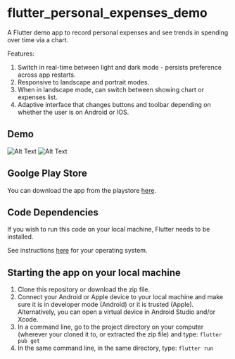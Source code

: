 # flutter_personal_expenses_demo

A Flutter demo app to record personal expenses and see trends in spending over time via a chart.

Features:
1. Switch in real-time between light and dark mode - persists preference across app restarts.
2. Responsive to landscape and portrait modes.
3. When in landscape mode, can switch between showing chart or expenses list.
4. Adaptive interface that changes buttons and toolbar depending on whether the user is on Android or IOS.

## Demo

![Alt Text](https://firebasestorage.googleapis.com/v0/b/portfolio-ba483.appspot.com/o/expenses_portrait.gif?alt=media&token=2f2382d2-2123-4d80-aebf-5d7100657c97) ![Alt Text](https://firebasestorage.googleapis.com/v0/b/portfolio-ba483.appspot.com/o/expenses_landscape.gif?alt=media&token=25189a65-7de6-4e64-90dd-bb7ff35b57dc)

## Goolge Play Store

You can download the app from the playstore [here](https://play.google.com/store/apps/details?id=com.amnion.flutter_personal_expenses_demo).

## Code Dependencies

If you wish to run this code on your local machine, Flutter needs to be installed.

See instructions [here](https://flutter.dev/docs/get-started/install) for your operating system.

## Starting the app on your local machine

1. Clone this repository or download the zip file.
2. Connect your Android or Apple device to your local machine and make sure it is in developer mode (Android) or it is trusted (Apple). Alternatively, you can open a virtual device in Android Studio and/or Xcode.
3. In a command line, go to the project directory on your computer (wherever your cloned it to, or extracted the zip file) and type:
`flutter pub get`
4. In the same command line, in the same directory, type:
`flutter run`